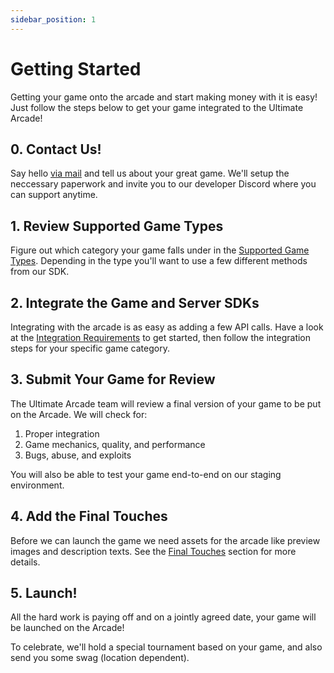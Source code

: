 ```yaml
---
sidebar_position: 1
---
```


# Getting Started

Getting your game onto the arcade and start making money with it is easy! Just follow the steps below to get your game integrated to the Ultimate Arcade!

## 0. Contact Us!

Say hello [via mail](mailto:info@ultimatetournament.io) and tell us about your great game. We'll setup the neccessary paperwork and invite you to our developer Discord where you can support anytime.

## 1. Review Supported Game Types

Figure out which category your game falls under in the [Supported Game Types](/docs/category/supported-game-types). Depending in the type you'll want to use a few different methods from our SDK.

## 2. Integrate the Game and Server SDKs

Integrating with the arcade is as easy as adding a few API calls. Have a look at the [Integration Requirements](/docs/integration/integration-requirements) to get started, then follow the integration steps for your specific game category.

## 3. Submit Your Game for Review

The Ultimate Arcade team will review a final version of your game to be put on the Arcade. We will check for:

1. Proper integration
2. Game mechanics, quality, and performance
3. Bugs, abuse, and exploits

You will also be able to test your game end-to-end on our staging environment.

## 4. Add the Final Touches

Before we can launch the game we need assets for the arcade like preview images and description texts. See the [Final Touches](/docs/integration/final-touches) section for more details.

## 5. Launch!

All the hard work is paying off and on a jointly agreed date, your game will be launched on the Arcade!

To celebrate, we'll hold a special tournament based on your game, and also send you some swag (location dependent).
